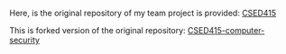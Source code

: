 Here, is the original repository of my team project is provided: [CSED415](https://github.com/jae1u/CSED415)

This is forked version of the original repository: [CSED415-computer-security](https://github.com/carotinoid/CSED415-computer-security)